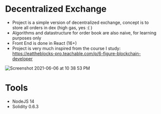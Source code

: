 # Decentralized Exchange
- Project is a simple version of decentralized exchange, concept is to store all orders in dex (high gas, yes :( )
- Algorithms and datastructure for order book are also naive, for learning purposes only
- Front End is done in React (16+)
- Project is very much inspired from the course I study: https://eattheblocks-pro.teachable.com/p/6-figure-blockchain-developer

![Screenshot 2021-06-06 at 10 38 53 PM](https://user-images.githubusercontent.com/7720739/120930453-dec07300-c71f-11eb-8b80-970a3557af1d.png)

# Tools
- NodeJS 14
- Solidity 0.6.3

